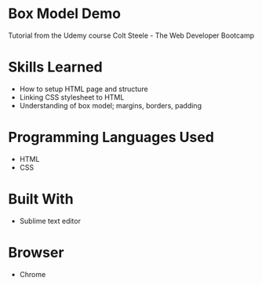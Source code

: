# Box Model Demo
Tutorial from the Udemy course Colt Steele - The Web Developer Bootcamp

# Skills Learned 
- How to setup HTML page and structure
- Linking CSS stylesheet to HTML
- Understanding of box model; margins, borders, padding

# Programming Languages Used
- HTML
- CSS

# Built With
- Sublime text editor

# Browser
- Chrome
